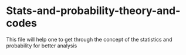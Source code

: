 # Stats-and-probability-theory-and-codes
This file will help one to get through the concept of the statistics and probability for better analysis
